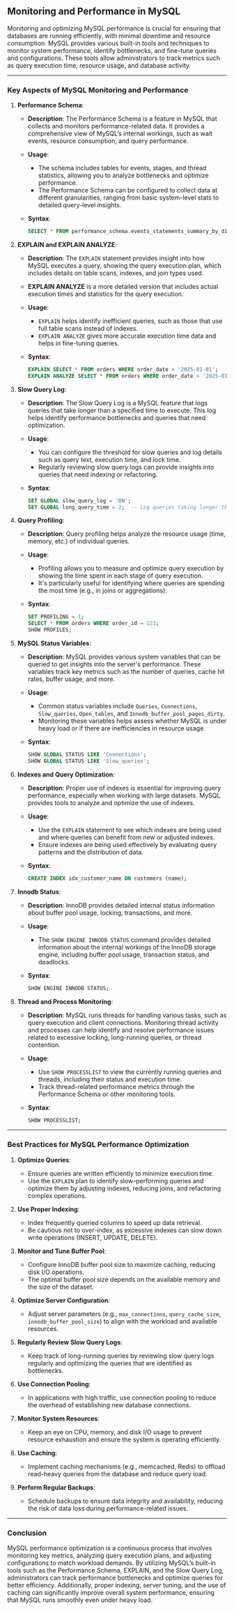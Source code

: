 ## **Monitoring and Performance in MySQL**

Monitoring and optimizing MySQL performance is crucial for ensuring that databases are running efficiently, with minimal downtime and resource consumption. MySQL provides various built-in tools and techniques to monitor system performance, identify bottlenecks, and fine-tune queries and configurations. These tools allow administrators to track metrics such as query execution time, resource usage, and database activity.

---

### **Key Aspects of MySQL Monitoring and Performance**

1. **Performance Schema**:

   * **Description**: The Performance Schema is a feature in MySQL that collects and monitors performance-related data. It provides a comprehensive view of MySQL’s internal workings, such as wait events, resource consumption, and query performance.
   * **Usage**:

     * The schema includes tables for events, stages, and thread statistics, allowing you to analyze bottlenecks and optimize performance.
     * The Performance Schema can be configured to collect data at different granularities, ranging from basic system-level stats to detailed query-level insights.
   * **Syntax**:

     ```sql
     SELECT * FROM performance_schema.events_statements_summary_by_digest;
     ```

2. **EXPLAIN and EXPLAIN ANALYZE**:

   * **Description**: The `EXPLAIN` statement provides insight into how MySQL executes a query, showing the query execution plan, which includes details on table scans, indexes, and join types used.

   * **EXPLAIN ANALYZE** is a more detailed version that includes actual execution times and statistics for the query execution.

   * **Usage**:

     * `EXPLAIN` helps identify inefficient queries, such as those that use full table scans instead of indexes.
     * `EXPLAIN ANALYZE` gives more accurate execution time data and helps in fine-tuning queries.

   * **Syntax**:

     ```sql
     EXPLAIN SELECT * FROM orders WHERE order_date > '2025-01-01';
     EXPLAIN ANALYZE SELECT * FROM orders WHERE order_date > '2025-01-01';
     ```

3. **Slow Query Log**:

   * **Description**: The Slow Query Log is a MySQL feature that logs queries that take longer than a specified time to execute. This log helps identify performance bottlenecks and queries that need optimization.
   * **Usage**:

     * You can configure the threshold for slow queries and log details such as query text, execution time, and lock time.
     * Regularly reviewing slow query logs can provide insights into queries that need indexing or refactoring.
   * **Syntax**:

     ```sql
     SET GLOBAL slow_query_log = 'ON';
     SET GLOBAL long_query_time = 2;  -- Log queries taking longer than 2 seconds
     ```

4. **Query Profiling**:

   * **Description**: Query profiling helps analyze the resource usage (time, memory, etc.) of individual queries.
   * **Usage**:

     * Profiling allows you to measure and optimize query execution by showing the time spent in each stage of query execution.
     * It's particularly useful for identifying where queries are spending the most time (e.g., in joins or aggregations).
   * **Syntax**:

     ```sql
     SET PROFILING = 1;
     SELECT * FROM orders WHERE order_id = 123;
     SHOW PROFILES;
     ```

5. **MySQL Status Variables**:

   * **Description**: MySQL provides various system variables that can be queried to get insights into the server's performance. These variables track key metrics such as the number of queries, cache hit rates, buffer usage, and more.
   * **Usage**:

     * Common status variables include `Queries`, `Connections`, `Slow_queries`, `Open_tables`, and `Innodb_buffer_pool_pages_dirty`.
     * Monitoring these variables helps assess whether MySQL is under heavy load or if there are inefficiencies in resource usage.
   * **Syntax**:

     ```sql
     SHOW GLOBAL STATUS LIKE 'Connections';
     SHOW GLOBAL STATUS LIKE 'Slow_queries';
     ```

6. **Indexes and Query Optimization**:

   * **Description**: Proper use of indexes is essential for improving query performance, especially when working with large datasets. MySQL provides tools to analyze and optimize the use of indexes.
   * **Usage**:

     * Use the `EXPLAIN` statement to see which indexes are being used and where queries can benefit from new or adjusted indexes.
     * Ensure indexes are being used effectively by evaluating query patterns and the distribution of data.
   * **Syntax**:

     ```sql
     CREATE INDEX idx_customer_name ON customers (name);
     ```

7. **Innodb Status**:

   * **Description**: InnoDB provides detailed internal status information about buffer pool usage, locking, transactions, and more.
   * **Usage**:

     * The `SHOW ENGINE INNODB STATUS` command provides detailed information about the internal workings of the InnoDB storage engine, including buffer pool usage, transaction status, and deadlocks.
   * **Syntax**:

     ```sql
     SHOW ENGINE INNODB STATUS;
     ```

8. **Thread and Process Monitoring**:

   * **Description**: MySQL runs threads for handling various tasks, such as query execution and client connections. Monitoring thread activity and processes can help identify and resolve performance issues related to excessive locking, long-running queries, or thread contention.
   * **Usage**:

     * Use `SHOW PROCESSLIST` to view the currently running queries and threads, including their status and execution time.
     * Track thread-related performance metrics through the Performance Schema or other monitoring tools.
   * **Syntax**:

     ```sql
     SHOW PROCESSLIST;
     ```

---

### **Best Practices for MySQL Performance Optimization**

1. **Optimize Queries**:

   * Ensure queries are written efficiently to minimize execution time.
   * Use the `EXPLAIN` plan to identify slow-performing queries and optimize them by adjusting indexes, reducing joins, and refactoring complex operations.

2. **Use Proper Indexing**:

   * Index frequently queried columns to speed up data retrieval.
   * Be cautious not to over-index, as excessive indexes can slow down write operations (INSERT, UPDATE, DELETE).

3. **Monitor and Tune Buffer Pool**:

   * Configure InnoDB buffer pool size to maximize caching, reducing disk I/O operations.
   * The optimal buffer pool size depends on the available memory and the size of the dataset.

4. **Optimize Server Configuration**:

   * Adjust server parameters (e.g., `max_connections`, `query_cache_size`, `innodb_buffer_pool_size`) to align with the workload and available resources.

5. **Regularly Review Slow Query Logs**:

   * Keep track of long-running queries by reviewing slow query logs regularly and optimizing the queries that are identified as bottlenecks.

6. **Use Connection Pooling**:

   * In applications with high traffic, use connection pooling to reduce the overhead of establishing new database connections.

7. **Monitor System Resources**:

   * Keep an eye on CPU, memory, and disk I/O usage to prevent resource exhaustion and ensure the system is operating efficiently.

8. **Use Caching**:

   * Implement caching mechanisms (e.g., memcached, Redis) to offload read-heavy queries from the database and reduce query load.

9. **Perform Regular Backups**:

   * Schedule backups to ensure data integrity and availability, reducing the risk of data loss during performance-related issues.

---

### **Conclusion**

MySQL performance optimization is a continuous process that involves monitoring key metrics, analyzing query execution plans, and adjusting configurations to match workload demands. By utilizing MySQL’s built-in tools such as the Performance Schema, EXPLAIN, and the Slow Query Log, administrators can track performance bottlenecks and optimize queries for better efficiency. Additionally, proper indexing, server tuning, and the use of caching can significantly improve overall system performance, ensuring that MySQL runs smoothly even under heavy load.
